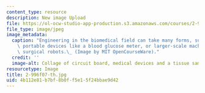 ```yaml
---
content_type: resource
description: New image Upload
file: https://ol-ocw-studio-app-production.s3.amazonaws.com/courses/2-996-biomedical-devices-design-laboratory-fall-2007/4b112e81b7bf8b0ff5e15f24bbae9d42_2-996f07-th.jpg
file_type: image/jpeg
image_metadata:
  caption: "Engineering in the biomedical field can take many forms, such as designing\
    \ portable devices like a blood glucose meter, or larger-scale machines such as\
    \ surgical robots.\_ (Image by MIT OpenCourseWare)."
  credit: ''
  image-alt: Collage of circuit board, medical devices and a tissue sample.
resourcetype: Image
title: 2-996f07-th.jpg
uid: 4b112e81-b7bf-8b0f-f5e1-5f24bbae9d42
---
```

